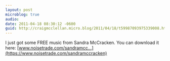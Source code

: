 ```yaml
---
layout: post
microblog: true
audio: 
date: 2011-04-18 08:30:12 -0600
guid: http://craigmcclellan.micro.blog/2011/04/18/t59987093975339008.html
---
```

I just got some FREE music from Sandra McCracken. You can download it here: [www.noisetrade.com/sandramcc...](https://www.noisetrade.com/sandramccracken)
